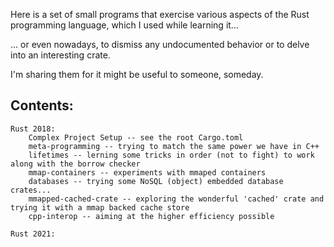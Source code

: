 Here is a set of small programs that exercise various aspects of the Rust programming language, which I used while learning it...

... or even nowadays, to dismiss any undocumented behavior or to delve into an interesting crate. 

I'm sharing them for it might be useful to someone, someday.

Contents:
--------

    Rust 2018:
        Complex Project Setup -- see the root Cargo.toml
        meta-programming -- trying to match the same power we have in C++
        lifetimes -- lerning some tricks in order (not to fight) to work along with the borrow checker
        mmap-containers -- experiments with mmaped containers
        databases -- trying some NoSQL (object) embedded database crates...
        mmapped-cached-crate -- exploring the wonderful 'cached' crate and trying it with a mmap backed cache store
        cpp-interop -- aiming at the higher efficiency possible

    Rust 2021:
